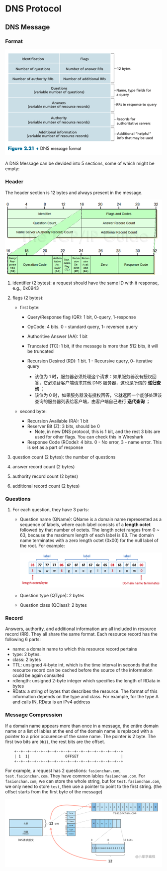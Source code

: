 # DNS Protocol

## DNS Message

### Format

![image-20230122140144633](./assets/image-20230122140144633.png)

A DNS Message can be devided into 5 sections, some of which might be empty:

### Header

The header section is 12 bytes and always present in the message.

![DNS Message Header Format](./assets/dnsheaderformat.png)

1. identifier (2 bytes): a request should have the same ID with it response, e.g., 0x0943

2. flags (2 bytes):

   - first byte:

     - Query/Response flag (QR): 1 bit, 0-query, 1-response

     - OpCode: 4 bits. 0 - standard query, 1- reversed query

     - Authoritive Answer (AA): 1 bit

     - Truncated (TC): 1 bit, if the message is more than 512 bits, it will be truncated

     - Recursion Desired (RD): 1 bit. 1 - Recursive query, 0- iterative query
       - 该位为 1 时，服务器必须处理这个请求：如果服务器没有授权回答，它必须替客户端请求其他 DNS 服务器，这也是所谓的 **递归查询** ；
       - 该位为 0 时，如果服务器没有授权回答，它就返回一个能够处理该查询的服务器列表给客户端，由客户端自己进行 **迭代查询** ；

   - second byte:

     - Recursion Available (RA): 1 bit
     - Reserver Bit (Z): 3 bits, should be 0
       - Note, in new DNS protocol, this is 1 bit, and the rest 3 bits are used for other flags. You can check this in Wireshark
     - Response Code (RCode): 4 bits. 0 - No error, 3 - name error. This is set as a part of response

3. question count (2 bytes): the number of questions

4. answer record count (2 bytes)

5. authority record count (2 bytes)

6. additional record count (2 bytes)

### Questions

1. For each question, they have 3 parts:

   - Question name (QName): QName is a domain name represented as a sequence of labels, where each label consists of a **length octet** followed by that number of octets. The length octet ranges from 0 ~ 63, because the maximum length of each label is 63. The domain name terminates with a zero length octet (0x00) for the null label of the root. For example:

     ![image-20230122175434143](./assets/image-20230122175434143-4435277.png)

   - Question type (QType): 2 bytes

   - Question class (QClass): 2 bytes

### Record

Answers, authority, and additional information are all included in resource record (RR). They all share the same format. Each resource record has the following 6 parts:

- name: a domain name to which this resource record pertains
- type: 2 bytes.
- class: 2 bytes
- TTL: unsigned 4-byte int, which is the time interval in seconds that the resource record can be cached before the source of the information could be again consulted
- rdlength: unsigned 2-byte integer which specifies the length of RData in bytes
- RData: a string of bytes that describes the resource. The format of this information depends on the type and class. For example, for the type A and calls IN, RData is an iPv4 address

### Message Compression

If a domain name appears more than once in a message, the entire domain name or a list of lables at the end of the domain name is replaced with a pointer to a prior occurence of the same name. The pointer is 2 byte. The first two bits are `0b11`, the rest bits are the offset.

```
    +--+--+--+--+--+--+--+--+--+--+--+--+--+--+--+--+
    | 1  1|                OFFSET                   |
    +--+--+--+--+--+--+--+--+--+--+--+--+--+--+--+--+
```

For example, a request has 2 questions: `fasionchan.com`, `test.fasionchan.com`. They have common lables `fasionchan.com`. For `fasionchan.com`, we can store the whole string, but for `test.fasionchan.com`, we only need to store `test`, then use a pointer to point to the first string. (the offset starts from the first byte of the message)

![img](./assets/ceafe083c60abfa6a0b4882eff59007761dc10bc-20230122202101600-4444064.png)